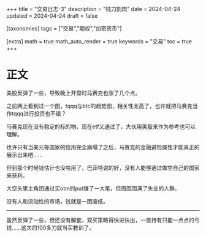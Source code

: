+++
title = "交易日志-3"
description = "钝刀割肉"
date = 2024-04-24
updated = 2024-04-24
draft = false

[taxonomies]
tags = ["交易","期权","加密货币"]

[extra]
math = true
math_auto_render = true
keywords = "交易"
toc = true
+++

# 正文

美股反弹了一些，导致晚上开盘时马赛克也涨了几个点。

之前网上看到过一个图，tqqq与btc的趋势图，相关性太高了，也许就把马赛克当作tqqq进行投资也不错？

马赛克现在没有稳定的标的物，现在etf又通过了，大伙用美股来作为参考也可以理解。

也许只有当美元等国家的信用完全崩塌了之后，马赛克的金融避险属性才能真正的展示出来吧……

但到那个时候钱估计也没啥用了，巴菲特说的好，没有人能够通过做空自己的国家来获利。

大空头里主角团通过买otm的put赚了一大笔，但周围围满了失业的人群。

没有人和流动性的市场，钱就是一团废纸。

-------

虽然反弹了一些，但还没有解套，双买策略得快进快出，一直持有只能一点点的亏钱……这次的100多刀就当买教训了。

